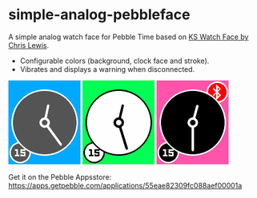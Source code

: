 # simple-analog-pebbleface

A simple analog watch face for Pebble Time based on [KS Watch Face by Chris Lewis](https://github.com/pebble-examples/ks-clock-face).

* Configurable colors (background, clock face and stroke). 
* Vibrates and displays a warning when disconnected.

![](screenshots/screenshot_01.png)
![](screenshots/screenshot_02.png)
![](screenshots/screenshot_03.png)

Get it on the Pebble Appsstore: https://apps.getpebble.com/applications/55eae82309fc088aef00001a

